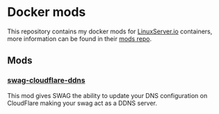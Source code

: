 # Docker mods

This repository contains my docker mods for [LinuxServer.io](https://github.com/linuxserver) containers, more information can be found in their [mods repo](https://github.com/linuxserver/docker-mods).

## Mods

### [swag-cloudflare-ddns](swag-cloudflare-ddns)

This mod gives SWAG the ability to update your DNS configuration on CloudFlare making your swag act as a DDNS server.


